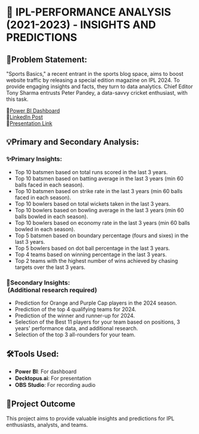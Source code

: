 # 🏏 IPL-PERFORMANCE ANALYSIS (2021-2023) - INSIGHTS AND PREDICTIONS

## 📝Problem Statement:
"Sports Basics," a recent entrant in the sports blog space, aims to boost website traffic by releasing a special edition magazine on IPL 2024. To provide engaging insights and facts, they turn to data analytics. Chief Editor Tony Sharma entrusts Peter Pandey, a data-savvy cricket enthusiast, with this task.

🔗[Power BI Dashboard](https://lnkd.in/gCvHHx56)</br>
🔗[LinkedIn Post](https://www.linkedin.com/posts/pravesh-agarwal27_resumeprojectchallenge-datadrivendecisions-activity-7190778010944290817-rQC8?utm_source=share&utm_medium=member_desktop)</br>
🔗[Presentation Link](https://lnkd.in/dN2m-Dmh)</br>

## 💡Primary and Secondary Analysis:

### ✨Primary Insights:

- Top 10 batsmen based on total runs scored in the last 3 years.</br>
- Top 10 batsmen based on batting average in the last 3 years (min 60 balls faced in each season).</br>
- Top 10 batsmen based on strike rate in the last 3 years (min 60 balls faced in each season).</br>
- Top 10 bowlers based on total wickets taken in the last 3 years.</br>
- Top 10 bowlers based on bowling average in the last 3 years (min 60 balls bowled in each season).</br>
- Top 10 bowlers based on economy rate in the last 3 years (min 60 balls bowled in each season).</br>
- Top 5 batsmen based on boundary percentage (fours and sixes) in the last 3 years.</br>
- Top 5 bowlers based on dot ball percentage in the last 3 years.</br>
- Top 4 teams based on winning percentage in the last 3 years.</br>
- Top 2 teams with the highest number of wins achieved by chasing targets over the last 3 years.</br>

### 🌟Secondary Insights:</br>&nbsp;(Additional research required)

- Prediction for Orange and Purple Cap players in the 2024 season.</br>
- Prediction of the top 4 qualifying teams for 2024.</br>
- Prediction of the winner and runner-up for 2024.</br>
- Selection of the Best 11 players for your team based on positions, 3 years' performance data, and additional research.</br>
- Selection of the top 3 all-rounders for your team.</br>

## 🛠️Tools Used:

- 𝐏𝐨𝐰𝐞𝐫 𝐁𝐈: For dashboard
- 𝐃𝐞𝐜𝐤𝐭𝐨𝐩𝐮𝐬.𝐚𝐢: For presentation
- 𝐎𝐁𝐒 𝐒𝐭𝐮𝐝𝐢𝐨: For recording audio

## 🎯Project Outcome

This project aims to provide valuable insights and predictions for IPL enthusiasts, analysts, and teams.
